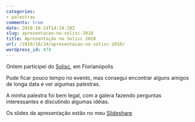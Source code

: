 ```yaml
---
categories:
- palestras
comments: true
date: 2010-10-24T14:14:28Z
slug: apresentacao-no-solisc-2010
title: Apresentação no Solisc 2010
url: /2010/10/24/apresentacao-no-solisc-2010/
wordpress_id: 474
---
```


Ontem participei do [Solisc](/blog/2010/09/20/palestra-no-solisc), em Florianópolis

Pude ficar pouco tempo no evento, mas consegui encontrar alguns amigos de longa data e ver algumas palestras.

A minha palestra foi bem legal, com a galera fazendo perguntas interessantes e discutindo algumas idéias.

Os slides da apresentação estão no meu [Slideshare](http://www.slideshare.net/eminetto/entre-na-fila-processamento-distribudo-usando-gearman-5544783)
